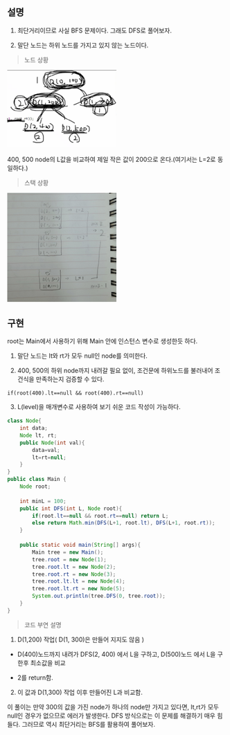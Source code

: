 ## 설명
1. 최단거리이므로 사실 BFS 문제이다. 그래도 DFS로 풀어보자.

2. 말단 노드는 하위 노드를 가지고 있지 않는 노드이다.
 
> 노드 상황

<img src ="https://github.com/steadykyu/TIL/blob/master/Algorithm/%EC%9E%90%EB%B0%94%EC%95%8C%EA%B3%A0%EB%A6%AC%EC%A6%98_%EC%9D%B8%ED%94%84%EB%9F%B0/7.%20Recursive%2C%20Tree%2C%20Graph(DFS%2C%20BFS%20%EA%B8%B0%EC%B4%88)/img/7_9_1.png" width="50%" height="50%">

400, 500 node의 L값을 비교하여 제일 작은 값이 200으로 온다.(여기서는 L=2로 동일하다.) 

> 스택 상황 

<img src ="https://github.com/steadykyu/TIL/blob/master/Algorithm/%EC%9E%90%EB%B0%94%EC%95%8C%EA%B3%A0%EB%A6%AC%EC%A6%98_%EC%9D%B8%ED%94%84%EB%9F%B0/7.%20Recursive%2C%20Tree%2C%20Graph(DFS%2C%20BFS%20%EA%B8%B0%EC%B4%88)/img/7_9_2.jpg" width="50%" height="50%">

## 구현

root는 Main에서 사용하기 위해 Main 안에 인스턴스 변수로 생성한듯 하다.

1. 말단 노드는 lt와 rt가 모두 null인 node를 의미한다. 

2. 400, 500의 하위 node까지 내려갈 필요 없이, 조건문에 하위노드를 불러내어 조건식을 만족하는지 검증할 수 있다.

```
if(root(400).lt==null && root(400).rt==null)
```

3. L(level)을 매개변수로 사용하여 보기 쉬운 코드 작성이 가능하다.

```java
class Node{
    int data;
    Node lt, rt;
    public Node(int val){
        data=val;
        lt=rt=null;
    }
}
public class Main {
    Node root;

    int minL = 100;
    public int DFS(int L, Node root){
        if(root.lt==null && root.rt==null) return L;
        else return Math.min(DFS(L+1, root.lt), DFS(L+1, root.rt));
    }

    public static void main(String[] args){
        Main tree = new Main();
        tree.root = new Node(1);
        tree.root.lt = new Node(2);
        tree.root.rt = new Node(3);
        tree.root.lt.lt = new Node(4);
        tree.root.lt.rt = new Node(5);
        System.out.println(tree.DFS(0, tree.root));
    }
}
```
> 코드 부연 설명

1. D(1,200) 작업( D(1, 300)은 만들어 지지도 않음 )

+ D(400)노드까지 내려가 DFS(2, 400) 에서 L을 구하고, D(500)노드 에서 L을 구한후 최소값을 비교

+ 2를 return함.

2. 이 값과 D(1,300) 작업 이후 만들어진 L과 비교함. 

이 풀이는 만약 300의 값을 가진 node가 하나의 node만 가지고 있다면, lt,rt가 모두 null인 경우가 없으므로 에러가 발생한다. DFS 방식으로는 이 문제를 해결하기 매우 힘들다. 그러므로 역시 최단거리는 BFS를 활용하여 풀어보자.